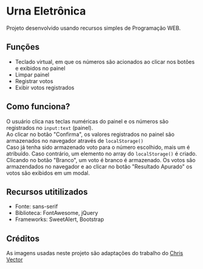 # Urna Eletrônica

Projeto desenvolvido usando recursos simples de Programação WEB.

## Funções

- Teclado virtual, em que os números são acionados ao clicar nos botões e exibidos no painel
- Limpar painel
- Registrar votos
- Exibir votos registrados

## Como funciona?

O usuário clica nas teclas numéricas do painel e os números são registrados no `input:text` (painel). <br>
Ao clicar no botão "Confirma", os valores registrados no painel são armazenados no navegador através de `localStorage()` <br>
Caso já tenha sido armazenado voto para o número escolhido, mais um é atribuído. Caso contrário, um elemento no array do `localStorage()` é criado. <br>
Clicando no botão "Branco", um voto é branco é armazenado.
Os votos são armazendados no navegador e ao clicar no botão "Resultado Apurado" os votos são exibidos em um modal.

## Recursos utitilizados

- Fonte: sans-serif
- Biblioteca: FontAwesome, jQuery
- Frameworks: SweetAlert, Bootstrap

## Créditos

As imagens usadas neste projeto são adaptações do trabalho do [Chris Vector](https://crisvector.myportfolio.com)